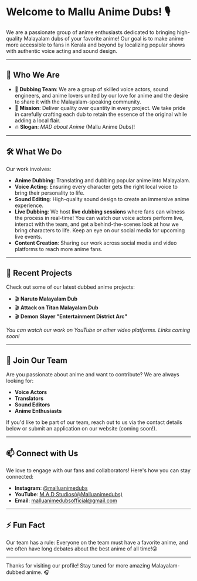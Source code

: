 # Welcome to Mallu Anime Dubs! 🎙️

We are a passionate group of anime enthusiasts dedicated to bringing high-quality Malayalam dubs of your favorite anime! Our goal is to make anime more accessible to fans in Kerala and beyond by localizing popular shows with authentic voice acting and sound design.

---

## 🌟 Who We Are

- 🎤 **Dubbing Team**: We are a group of skilled voice actors, sound engineers, and anime lovers united by our love for anime and the desire to share it with the Malayalam-speaking community.
- 🎯 **Mission**: Deliver quality over quantity in every project. We take pride in carefully crafting each dub to retain the essence of the original while adding a local flair.
- 🔥 **Slogan**: _MAD about Anime_ (Mallu Anime Dubs)!

---

## 🛠️ What We Do

Our work involves:

- **Anime Dubbing**: Translating and dubbing popular anime into Malayalam.
- **Voice Acting**: Ensuring every character gets the right local voice to bring their personality to life.
- **Sound Editing**: High-quality sound design to create an immersive anime experience.
- **Live Dubbing**: We host **live dubbing sessions** where fans can witness the process in real-time! You can watch our voice actors perform live, interact with the team, and get a behind-the-scenes look at how we bring characters to life. Keep an eye on our social media for upcoming live events.
- **Content Creation**: Sharing our work across social media and video platforms to reach more anime fans.

---

## 🎥 Recent Projects

Check out some of our latest dubbed anime projects:

- 🎬 **Naruto Malayalam Dub** 
- 🎬 **Attack on Titan Malayalam Dub**
- 🎬 **Demon Slayer "Entertainment District Arc"**

_You can watch our work on YouTube or other video platforms. Links coming soon!_

---

## 🚀 Join Our Team

Are you passionate about anime and want to contribute? We are always looking for:
- **Voice Actors**
- **Translators**
- **Sound Editors**
- **Anime Enthusiasts**

If you'd like to be part of our team, reach out to us via the contact details below or submit an application on our website (coming soon!).

---

## 📫 Connect with Us

We love to engage with our fans and collaborators! Here's how you can stay connected:

- **Instagram**: [@malluanimedubs](#)
- **YouTube**: [M.A.D Studios(@Malluanimedubs)](#)
- **Email**: [malluanimedubsofficial@gmail.com](mailto:your-email@example.com)

---

## ⚡ Fun Fact

Our team has a rule: Everyone on the team must have a favorite anime, and we often have long debates about the best anime of all time!😜

---

Thanks for visiting our profile! Stay tuned for more amazing Malayalam-dubbed anime. 🎧
